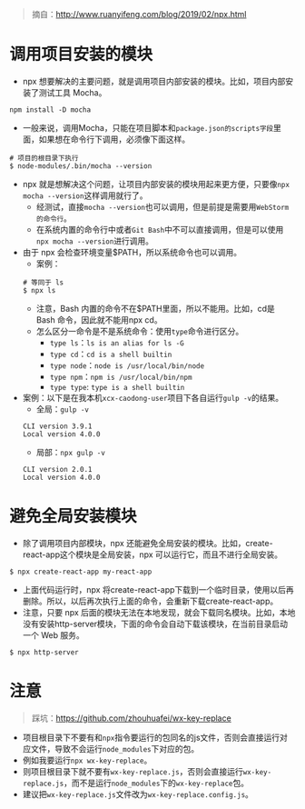 > 摘自：http://www.ruanyifeng.com/blog/2019/02/npx.html

# 调用项目安装的模块
* npx 想要解决的主要问题，就是调用项目内部安装的模块。比如，项目内部安装了测试工具 Mocha。
```
npm install -D mocha
```
* 一般来说，调用Mocha，只能在项目脚本和`package.json的scripts字段`里面，如果想在命令行下调用，必须像下面这样。
```
# 项目的根目录下执行
$ node-modules/.bin/mocha --version
```
* npx 就是想解决这个问题，让项目内部安装的模块用起来更方便，只要像`npx mocha --version`这样调用就行了。
  - 经测试，直接`mocha --version`也可以调用，但是前提是需要用`WebStorm的命令行`。
  - 在系统内置的命令行中或者`Git Bash`中不可以直接调用，但是可以使用`npx mocha --version`进行调用。
* 由于 npx 会检查环境变量$PATH，所以系统命令也可以调用。
    - 案例：
    ```
    # 等同于 ls
    $ npx ls
    ```
    - 注意，Bash 内置的命令不在$PATH里面，所以不能用。比如，cd是 Bash 命令，因此就不能用npx cd。
    - 怎么区分一命令是不是系统命令：使用`type`命令进行区分。
        - `type ls`：`ls is an alias for ls -G`
        - `type cd`：`cd is a shell builtin`
        - `type node`：`node is /usr/local/bin/node`
        - `type npm`：`npm is /usr/local/bin/npm`
        - `type type`: `type is a shell builtin`
* 案例：以下是在我本机`xcx-caodong-user`项目下各自运行`gulp -v`的结果。
    - 全局：`gulp -v`
    ```
    CLI version 3.9.1
    Local version 4.0.0
    ```
    - 局部：`npx gulp -v`
    ```
    CLI version 2.0.1
    Local version 4.0.0
    ```

# 避免全局安装模块
* 除了调用项目内部模块，npx 还能避免全局安装的模块。比如，create-react-app这个模块是全局安装，npx 可以运行它，而且不进行全局安装。
```
$ npx create-react-app my-react-app
```
* 上面代码运行时，npx 将create-react-app下载到一个临时目录，使用以后再删除。所以，以后再次执行上面的命令，会重新下载create-react-app。
* 注意，只要 npx 后面的模块无法在本地发现，就会下载同名模块。比如，本地没有安装http-server模块，下面的命令会自动下载该模块，在当前目录启动一个 Web 服务。
```
$ npx http-server
```

# 注意
> 踩坑：https://github.com/zhouhuafei/wx-key-replace
* 项目根目录下不要有和`npx`指令要运行的包同名的js文件，否则会直接运行对应文件，导致不会运行`node_modules`下对应的包。
* 例如我要运行`npx wx-key-replace`。
* 则项目根目录下就不要有`wx-key-replace.js`，否则会直接运行`wx-key-replace.js`，而不是运行`node_modules`下的`wx-key-replace`包。
* 建议把`wx-key-replace.js`文件改为`wx-key-replace.config.js`。
